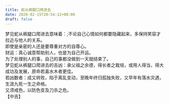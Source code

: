 ```yaml
---
title: 蛇从裤腿口爬进去
date: 2020-02-15T20:54:12+08:00
draft: false
---
```


梦见蛇从裤腿口爬进去意味着：;不论自己心情如何都要隐藏起来，多保持笑容才拉近与他人的关系。<br>
即使是亲密的人还是要尊重对方的自尊心。<br>
财运：真心诚意帮助别人，也是为自己开运。<br>
为了处理别人的事，自己的事都没做到一天就结束了。<br>
梦见蛇从裤腿口爬进去的吉凶：承父祖之余德，得长者之栽培，或用人得当，得大成功及发展，原命若喜水木者更佳。<br>
若凶数者：成又转败，陷于离乱变动，至晚年终归孤独失败，又早年有落水灾遇，生涯九死一生之命格。<br>
又须戒色，以防色变及刀杀之危。<br>
【中吉】